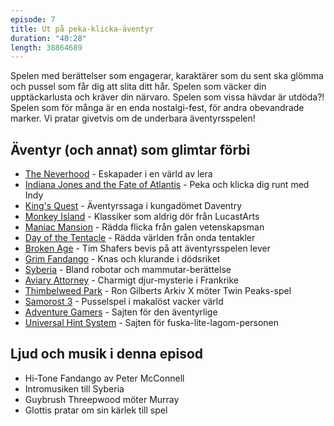 ```yaml
---
episode: 7
title: Ut på peka-klicka-äventyr
duration: "40:28"
length: 38864689
---
```


Spelen med berättelser som engagerar, karaktärer som du sent ska glömma och pussel som får dig att slita ditt hår. Spelen som väcker din upptäckarlusta och kräver din närvaro. Spelen som vissa hävdar är utdöda?! Spelen som för många är en enda nostalgi-fest, för andra obevandrade marker. Vi pratar givetvis om de underbara äventyrsspelen!

## Äventyr (och annat) som glimtar förbi
* [The Neverhood][1] - Eskapader i en värld av lera
* [Indiana Jones and the Fate of Atlantis][2] - Peka och klicka dig runt med Indy
* [King's Quest][3] - Äventyrssaga i kungadömet Daventry
* [Monkey Island][4] - Klassiker som aldrig dör från LucastArts
* [Maniac Mansion][5] - Rädda flicka från galen vetenskapsman
* [Day of the Tentacle][6] - Rädda världen från onda tentakler
* [Broken Age][7] - Tim Shafers bevis på att äventyrsspelen lever
* [Grim Fandango][8] - Knas och klurande i dödsriket
* [Syberia][9] - Bland robotar och mammutar-berättelse
* [Aviary Attorney][10] - Charmigt djur-mysterie i Frankrike
* [Thimbelweed Park][11] - Ron Gilberts Arkiv X möter Twin Peaks-spel
* [Samorost 3][12] - Pusselspel i makalöst vacker värld
* [Adventure Gamers][13] - Sajten för den äventyrlige
* [Universal Hint System][14] - Sajten för fuska-lite-lagom-personen

## Ljud och musik i denna episod
* Hi-Tone Fandango av Peter McConnell
* Intromusiken till Syberia
* Guybrush Threepwood möter Murray
* Glottis pratar om sin kärlek till spel


[1]: https://en.wikipedia.org/wiki/The_Neverhood
[2]: https://en.wikipedia.org/wiki/Indiana_Jones_and_the_Fate_of_Atlantis
[3]: https://en.wikipedia.org/wiki/King%27s_Quest
[4]: https://en.wikipedia.org/wiki/Monkey_Island_(series)
[5]: https://en.wikipedia.org/wiki/Maniac_Mansion
[6]: https://en.wikipedia.org/wiki/Day_of_the_Tentacle  
[7]: https://en.wikipedia.org/wiki/Broken_Age
[8]: https://en.wikipedia.org/wiki/Grim_Fandango
[9]: https://en.wikipedia.org/wiki/Syberia
[10]: https://www.aviaryattorney.com/
[11]: https://en.wikipedia.org/wiki/Thimbleweed_Park
[12]: https://en.wikipedia.org/wiki/Samorost_3
[13]: https://www.adventuregamers.com/
[14]: https://www.uhs-hints.com/
